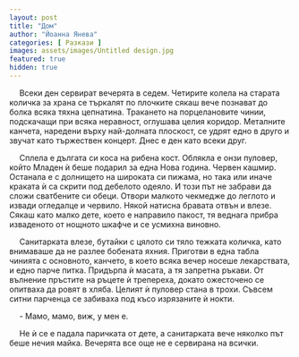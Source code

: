 ```yaml
---
layout: post
title: "Дом"
author: "Йоанна Янева"
categories: [ Разкази ]
images: assets/images/Untitled design.jpg
featured: true
hidden: true
---
```


<p>
 &emsp; Всеки ден сервират вечерята в седем. Четирите колела на старата количка за храна се търкалят по плочките сякаш вече познават до болка всяка тяхна цепнатина. Тракането на порцелановите чинии, подскачащи при всяка неравност, оглушава целия коридор. Металните канчета, наредени върху най-долната плоскост, се удрят едно в друго и звучат като тържествен концерт. Днес е ден като всеки друг.
  
 &emsp; Сплела е дългата си коса на рибена кост. Облякла е онзи пуловер, който Младен ѝ беше подарил за една Нова година. Червен кашмир. Останала е с долнището на широката си пижама, но така или иначе краката ѝ са скрити под дебелото одеяло. И този път не забрави да сложи сватбените си обеци. Отвори малкото чекмедже до леглото и извади огледалце и червило. Някой натисна бравата отвън и влезе. Сякаш като малко дете, което е направило пакост, тя веднага прибра изваденото от нощното шкафче и се усмихна виновно.
  
 &emsp; Санитарката влезе, бутайки с цялото си тяло тежката количка, като внимаваше да не разлее бобената яхния. Приготви в една табла чинията с основното, канчето, в което всяка вечер носеше лекарствата, и едно парче питка. Придърпа ѝ масата, а тя запретна ръкави. От вълнение пръстите на ръцете ѝ трепереха, докато ожесточено се опитваха да ровят в хляба. Целият ѝ пуловер стана в трохи. Съвсем ситни парченца се забиваха под късо изрязаните ѝ нокти.
 
 &emsp;    - Мамо, мамо, виж, у мен е.
 
 &emsp; Не ѝ се е падала паричката от дете, а санитарката вече няколко път беше нечия майка. Вечерята все още не е сервирана на всички.
</p>
